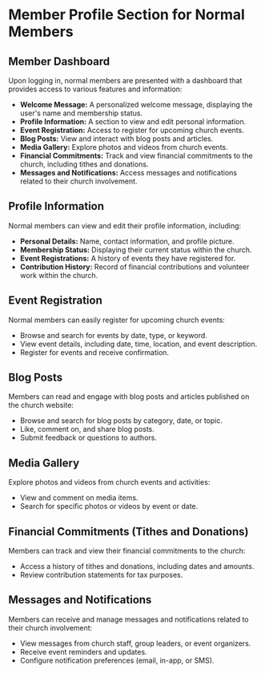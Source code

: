 # Member Profile Section for Normal Members

## Member Dashboard

Upon logging in, normal members are presented with a dashboard that provides access to various features and information:

- **Welcome Message:** A personalized welcome message, displaying the user's name and membership status.
- **Profile Information:** A section to view and edit personal information.
- **Event Registration:** Access to register for upcoming church events.
- **Blog Posts:** View and interact with blog posts and articles.
- **Media Gallery:** Explore photos and videos from church events.
- **Financial Commitments:** Track and view financial commitments to the church, including tithes and donations.
- **Messages and Notifications:** Access messages and notifications related to their church involvement.

## Profile Information

Normal members can view and edit their profile information, including:

- **Personal Details:** Name, contact information, and profile picture.
- **Membership Status:** Displaying their current status within the church.
- **Event Registrations:** A history of events they have registered for.
- **Contribution History:** Record of financial contributions and volunteer work within the church.

## Event Registration

Normal members can easily register for upcoming church events:

- Browse and search for events by date, type, or keyword.
- View event details, including date, time, location, and event description.
- Register for events and receive confirmation.

## Blog Posts

Members can read and engage with blog posts and articles published on the church website:

- Browse and search for blog posts by category, date, or topic.
- Like, comment on, and share blog posts.
- Submit feedback or questions to authors.

## Media Gallery

Explore photos and videos from church events and activities:

- View and comment on media items.
- Search for specific photos or videos by event or date.

## Financial Commitments (Tithes and Donations)

Members can track and view their financial commitments to the church:

- Access a history of tithes and donations, including dates and amounts.
- Review contribution statements for tax purposes.

## Messages and Notifications

Members can receive and manage messages and notifications related to their church involvement:

- View messages from church staff, group leaders, or event organizers.
- Receive event reminders and updates.
- Configure notification preferences (email, in-app, or SMS).

